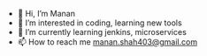 - 👋 Hi, I’m Manan 
- 👀 I’m interested in coding, learning new tools 
- 🌱 I’m currently learning jenkins, microservices 
- 📫 How to reach me manan.shah403@gmail.com 

<!---
0604MananShah/0604MananShah is a ✨ special ✨ repository because its `README.md` (this file) appears on your GitHub profile.
You can click the Preview link to take a look at your changes.
--->
